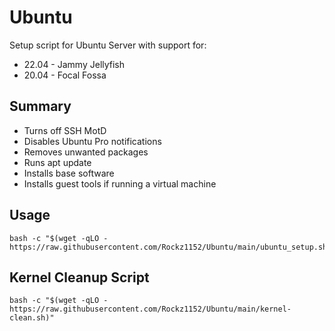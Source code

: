 # Ubuntu
Setup script for Ubuntu Server with support for:
- 22.04 - Jammy Jellyfish
- 20.04 - Focal Fossa

## Summary
- Turns off SSH MotD
- Disables Ubuntu Pro notifications
- Removes unwanted packages
- Runs apt update
- Installs base software
- Installs guest tools if running a virtual machine

## Usage
```
bash -c "$(wget -qLO - https://raw.githubusercontent.com/Rockz1152/Ubuntu/main/ubuntu_setup.sh)"
```

## Kernel Cleanup Script
```
bash -c "$(wget -qLO - https://raw.githubusercontent.com/Rockz1152/Ubuntu/main/kernel-clean.sh)"
```
